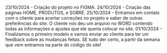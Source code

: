 23/10/2024 - Criação do projeto no FIGMA. 
24/10/2024 - Criação das páginas HOME, PRODUTOS, e SOBRE.
25/10/2024 - Entramos em contato com o cliente para acertar correções no projeto e saber de outras preferências do site. O cliente nos deu um arquivo no WORD contendo todas as informações e ajustes que ele queria colocar no site. 
01/10/2024 - Finalizamos o primeiro modelo e vamos enviar ao cliente para ter um feedback sobre as mudanças feitas. SE tudo der certo, a partir da semana que vem entramos na parte do código do site!
